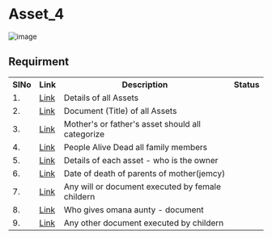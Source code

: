 # Asset_4

![image](https://github.com/4thepeople/Asset_4/assets/55804417/ab50d0ac-dfb5-4f0b-9abd-30da344ec5f7)


## Requirment

<table>
<tr><th>SlNo</th><th>Link</th><th>Description</th><th>Status</th></tr>
  <tr><td>1.</td><td><a href="https://github.com/4thepeople/Asset_4/blob/main/docs/1.md">Link</a></td><td>Details of all Assets </td><td></td></tr>
  <tr><td>2.</td><td><a href="https://github.com/4thepeople/Asset_4/blob/main/docs/2.md">Link</a></td><td>Document (Title) of all Assets </td><td></td></tr>
  <tr><td>3.</td><td><a href="https://github.com/4thepeople/Asset_4/blob/main/docs/3.md">Link</a></td><td>Mother's or father's asset should all categorize </td><td></td></tr>
  <tr><td>4.</td><td><a href="https://github.com/4thepeople/Asset_4/blob/main/docs/4.md">Link</a></td><td>People Alive Dead all family members </td><td></td></tr>
   <tr><td>5.</td><td><a href="https://github.com/4thepeople/Asset_4/blob/main/docs/5.md">Link</a></td><td>Details of each asset - who is the owner </td><td></td></tr>
    <tr><td>6.</td><td><a href="https://github.com/4thepeople/Asset_4/blob/main/docs/6.md">Link</a></td><td>Date of death of parents of mother(jemcy)</td><td></td></tr>
  <tr><td>7.</td><td><a href="https://github.com/4thepeople/Asset_4/blob/main/docs/7.md">Link</a></td><td>Any will or document executed by female childern</td><td></td></tr>
  <tr><td>8.</td><td><a href="https://github.com/4thepeople/Asset_4/blob/main/docs/8.md">Link</a></td><td>Who gives omana aunty - document</td><td></td></tr>
  <tr><td>9.</td><td><a href="https://github.com/4thepeople/Asset_4/blob/main/docs/9.md">Link</a></td><td>Any other document executed by childern</td><td></td></tr>
</table>

